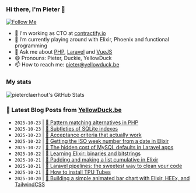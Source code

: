 ### Hi there, I'm Pieter 👋  
[![Follow Me](https://img.shields.io/github/followers/pieterclaerhout?label=Follow&style=social)](https://github.com/pieterclaerhout)

- 🏢 I'm working as CTO at [contractify.io](https://contractify.io)
- 🌱 I’m currently playing around with Elixir, Phoenix and functional programming
- 💬 Ask me about [PHP](https://php.net), [Laravel](http://laravel.com) and [VueJS](https://vuejs.org)
- 😄 Pronouns: Pieter, Duckie, YellowDuck
- 📫 How to reach me: pieter@yellowduck.be

### My stats

![pieterclaerhout's GitHub Stats](https://github-readme-stats.vercel.app/api?username=pieterclaerhout&show_icons=true&count_private=true&line_height=40)

### 📩 Latest Blog Posts from [YellowDuck.be](https://www.yellowduck.be/)
<!-- BLOG-POST-LIST:START -->
- `2025-10-23` | [🐥 Pattern matching alternatives in PHP](https://www.yellowduck.be/posts/pattern-matching-alternatives-in-php)  
- `2025-10-23` | [🔗 Subtleties of SQLite indexes](https://www.yellowduck.be/posts/subtleties-of-sqlite-indexes)  
- `2025-10-23` | [🔗 Acceptance criteria that actually work](https://www.yellowduck.be/posts/acceptance-criteria-that-actually-work)  
- `2025-10-22` | [🐥 Getting the ISO week number from a date in Elixir](https://www.yellowduck.be/posts/getting-the-iso-week-number-from-a-date-in-elixir)  
- `2025-10-22` | [🔗 The hidden cost of MySQL defaults in Laravel apps](https://www.yellowduck.be/posts/the-hidden-cost-of-mysql-defaults-in-laravel-apps)  
- `2025-10-22` | [🔗 Learning Elixir: binaries and bitstrings](https://www.yellowduck.be/posts/learning-elixir-binaries-and-bitstrings)  
- `2025-10-21` | [🐥 Padding and making a list cumulative in Elixir](https://www.yellowduck.be/posts/padding-and-making-a-list-cumulative-in-elixir)  
- `2025-10-21` | [🔗 Laravel pipelines: the sweetest way to clean your code](https://www.yellowduck.be/posts/laravel-pipelines-the-sweetest-way-to-clean-your-code)  
- `2025-10-21` | [🔗 How to install TPU Tubes](https://www.yellowduck.be/posts/how-to-install-tpu-tubes)  
- `2025-10-20` | [🐥 Building a simple animated bar chart with Elixir, HEEx, and TailwindCSS](https://www.yellowduck.be/posts/building-a-simple-animated-bar-chart-with-elixir-heex-and-tailwindcss)  

<!-- BLOG-POST-LIST:END -->
